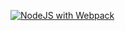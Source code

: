 [![NodeJS with Webpack](https://github.com/Scott-oustudent/student-wellness/actions/workflows/webpack.yml/badge.svg)](https://github.com/Scott-oustudent/student-wellness/actions/workflows/webpack.yml)
